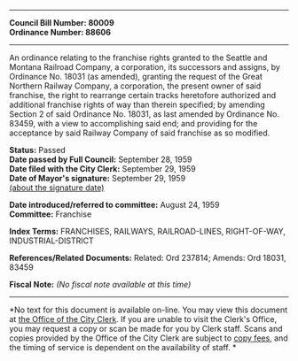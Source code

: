 * * * * *  
  
**Council Bill Number: [](#h0)[](#h2)80009**   
**Ordinance Number: 88606**  
  
* * * * *  
  
An ordinance relating to the franchise rights granted to the Seattle and Montana Railroad Company, a corporation, its successors and assigns, by Ordinance No. 18031 (as amended), granting the request of the Great Northern Railway Company, a corporation, the present owner of said franchise, the right to rearrange certain tracks heretofore authorized and additional franchise rights of way than therein specified; by amending Section 2 of said Ordinance No. 18031, as last amended by Ordinance No. 83459, with a view to accomplishing said end; and providing for the acceptance by said Railway Company of said franchise as so modified.  
  
**Status:** Passed   
**Date passed by Full Council:** September 28, 1959   
**Date filed with the City Clerk:** September 29, 1959   
**Date of Mayor's signature:** September 29, 1959   
[(about the signature date)](/~public/approvaldate.htm)   
  
  
**Date introduced/referred to committee:** August 24, 1959   
**Committee:** Franchise   
  
**Index Terms:** FRANCHISES, RAILWAYS, RAILROAD-LINES, RIGHT-OF-WAY, INDUSTRIAL-DISTRICT  
  
**References/Related Documents:** Related: Ord 237814; Amends: Ord 18031, 83459  
  
**Fiscal Note:** *(No fiscal note available at this time)*  
  
* * * * *  
  
*No text for this document is available on-line. You may view this document at [the Office of the City Clerk](http://www.seattle.gov/leg/clerk/contactUs.htm). If you are unable to visit the Clerk's Office, you may request a copy or scan be made for you by Clerk staff. Scans and copies provided by the Office of the City Clerk are subject to [copy fees](http://clerk.seattle.gov/~public/clerkfees.htm), and the timing of service is dependent on the availability of staff. *  
  
  
